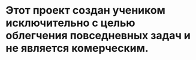 # Этот проект создан учеником исключительно с целью облегчения повседневных задач и не является комерческим.
